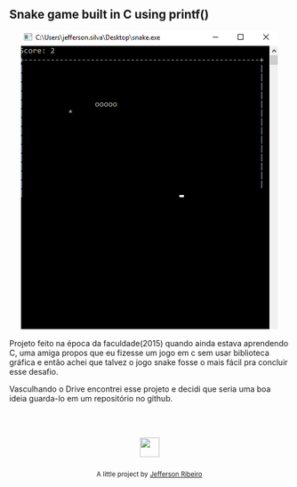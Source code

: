 ## Snake game built in C using printf()
<p align="center">
  <img src="./doc/img/snake-c.gif">
</p>

Projeto feito na época da faculdade(2015) quando ainda estava aprendendo C, uma amiga propos que
eu fizesse um jogo em c sem usar biblioteca gráfica e então achei que talvez o jogo snake fosse o mais fácil
pra concluir esse desafio.

Vasculhando o Drive encontrei esse projeto e decidi que seria uma boa ideia guarda-lo em um repositório no github.

<br/>
<br/>

<p align="center"><img src="https://avatars2.githubusercontent.com/u/20846473?s=70&v=4" width="35" height="35"/></p>
<p align="center">
<sub>A little project by <a href="http://www.jeffersonribeiro.com/">Jefferson Ribeiro</a></sub>
</p>
